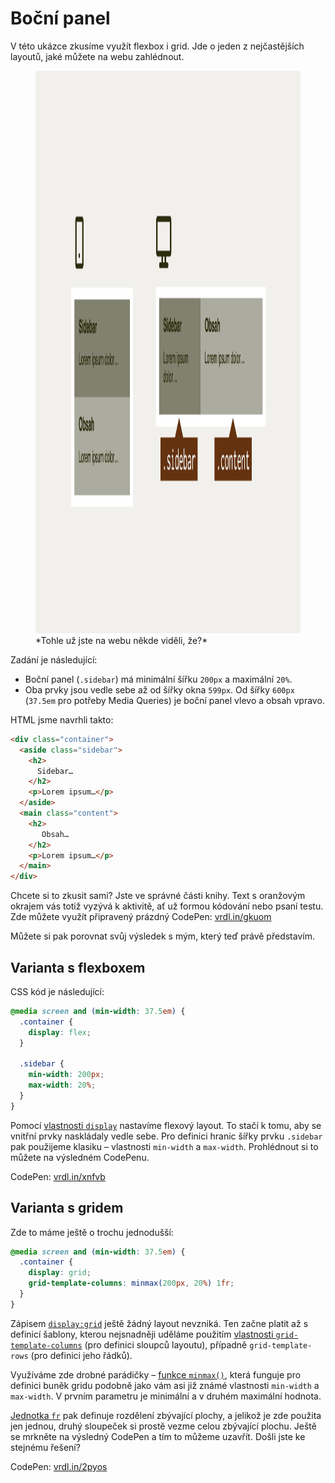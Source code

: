 # Boční panel

V této ukázce zkusíme využít flexbox i grid. Jde o jeden z nejčastějších layoutů, jaké můžete na webu zahlédnout.

<figure>
<img src="../dist/images/original/vdlayout/priklad-sidebar-zadani.jpg" width="1600" height="900" alt="Příklad s bočním panelem">
<figcaption markdown="1">
*Tohle už jste na webu někde viděli, že?*
</figcaption>
</figure>

Zadání je následující:

- Boční panel (`.sidebar`) má minimální šířku `200px` a maximální `20%`.
- Oba prvky jsou vedle sebe až od šířky okna `599px`. Od šířky `600px` (`37.5em` pro potřeby Media Queries) je boční panel vlevo a obsah vpravo.

HTML jsme navrhli takto:

```html
<div class="container">
  <aside class="sidebar">
    <h2>
      Sidebar…
    </h2>
    <p>Lorem ipsum…</p>
  </aside>
  <main class="content">
    <h2>
       Obsah…
    </h2>
    <p>Lorem ipsum…</p>
  </main>
</div>
```

<div class="colored-box" markdown="1">

Chcete si to zkusit sami? Jste ve správné části knihy. Text s oranžovým okrajem vás totiž vyzývá k aktivitě, ať už formou kódování nebo psaní testu. Zde můžete využít připravený prázdný CodePen: [vrdl.in/gkuom](https://codepen.io/machal/pen/VwpgEQg?editors=1100)

</div>
<!-- .colored-box -->

Můžete si pak porovnat svůj výsledek s mým, který teď právě představím.

## Varianta s flexboxem

CSS kód je následující:

```css
@media screen and (min-width: 37.5em) {
  .container {
    display: flex;
  }

  .sidebar {
    min-width: 200px;
    max-width: 20%;
  }
}
```

Pomocí [vlastnosti `display`](css-display.md) nastavíme flexový layout. To stačí k tomu, aby se vnitřní prvky naskládaly vedle sebe. Pro definici hranic šířky prvku `.sidebar` pak použijeme klasiku – vlastnosti `min-width` a `max-width`. Prohlédnout si to můžete na výsledném CodePenu.

CodePen: [vrdl.in/xnfvb](https://codepen.io/machal/pen/wvddxWd?editors=1100)

## Varianta s gridem

Zde to máme ještě o trochu jednodušší:

```css
@media screen and (min-width: 37.5em) {
  .container {
    display: grid;
    grid-template-columns: minmax(200px, 20%) 1fr;
  }
}
```

Zápisem [`display:grid`](css-display.md) ještě žádný layout nevzniká. Ten začne platit až s definicí šablony, kterou nejsnadněji uděláme použitím [vlastnosti `grid-template-columns`](css-grid-template-rows-columns.md) (pro definici sloupců layoutu), případně `grid-template-rows` (pro definici jeho řádků).

Využíváme zde drobné parádičky – [funkce `minmax()`](css-minmax.md), která funguje pro definici buněk gridu podobně jako vám asi již známé vlastnosti `min-width` a `max-width`. V prvním parametru je minimální a v druhém maximální hodnota.

[Jednotka `fr`](css-jednotka-fr.md) pak definuje rozdělení zbývající plochy, a jelikož je zde použita jen jednou, druhý sloupeček si prostě vezme celou zbývající plochu. Ještě se mrkněte na výsledný CodePen a tím to můžeme uzavřít. Došli jste ke stejnému řešení?

CodePen: [vrdl.in/2pyos](https://codepen.io/machal/pen/MWyMqwX?editors=1100)
